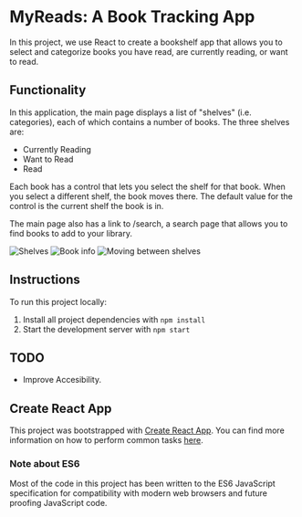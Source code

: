 # MyReads: A Book Tracking App

In this project, we use React to create a bookshelf app that allows you to select and categorize books you have read, are currently reading, or want to read.

## Functionality

In this application, the main page displays a list of "shelves" (i.e. categories), each of which contains a number of books. The three shelves are:

- Currently Reading
- Want to Read
- Read

Each book has a control that lets you select the shelf for that book. When you select a different shelf, the book moves there. The default value for the control is the current shelf the book is in.

The main page also has a link to /search, a search page that allows you to find books to add to your library.

![Shelves](http://res.cloudinary.com/jasuaje/image/upload/v1519628459/Screen_Shot_2018-02-26_at_1.59.09_AM_xjt6aq.png)
![Book info](http://res.cloudinary.com/jasuaje/image/upload/v1519628459/Screen_Shot_2018-02-26_at_1.59.29_AM_boqs4f.png)
![Moving between shelves](http://res.cloudinary.com/jasuaje/image/upload/v1519628631/Screen_Shot_2018-02-26_at_2.03.28_AM_qetzcz.png)

## Instructions

To run this project locally:

1. Install all project dependencies with `npm install`
2. Start the development server with `npm start`

## TODO

- Improve Accesibility.

## Create React App

This project was bootstrapped with [Create React App](https://github.com/facebookincubator/create-react-app). You can find more information on how to perform common tasks [here](https://github.com/facebookincubator/create-react-app/blob/master/packages/react-scripts/template/README.md).


### Note about ES6

Most of the code in this project has been written to the ES6 JavaScript specification for compatibility with modern web browsers and future proofing JavaScript code.